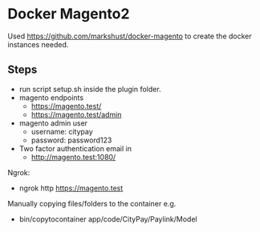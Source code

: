 # Docker Magento2

Used https://github.com/markshust/docker-magento to create the docker instances needed.

## Steps
* run script setup.sh inside the plugin folder.
* magento endpoints
  * https://magento.test/
  * https://magento.test/admin
* magento admin user
  * username: citypay
  * password: password123
* Two factor authentication email in
  * http://magento.test:1080/

Ngrok: 
* ngrok http https://magento.test

Manually copying files/folders to the container e.g.
* bin/copytocontainer app/code/CityPay/Paylink/Model